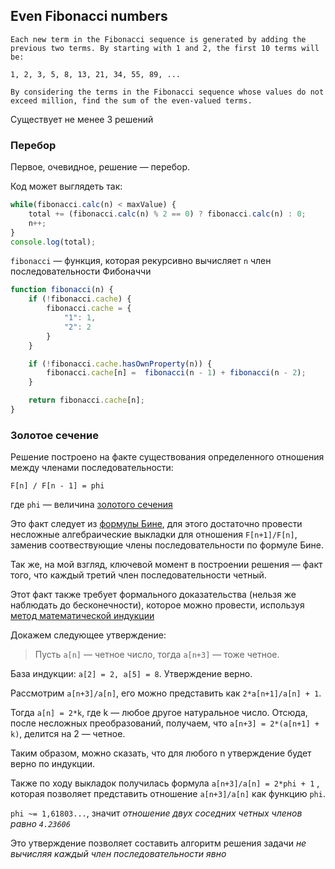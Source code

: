 ## Even Fibonacci numbers

```
Each new term in the Fibonacci sequence is generated by adding the previous two terms. By starting with 1 and 2, the first 10 terms will be:

1, 2, 3, 5, 8, 13, 21, 34, 55, 89, ...

By considering the terms in the Fibonacci sequence whose values do not exceed million, find the sum of the even-valued terms.
```

Существует не менее 3 решений

### Перебор

Первое, очевидное, решение — перебор.

Код может выглядеть так:

```javascript
while(fibonacci.calc(n) < maxValue) {
	total += (fibonacci.calc(n) % 2 == 0) ? fibonacci.calc(n) : 0;
	n++;
}
console.log(total);
```

`fibonacci` — функция, которая рекурсивно вычисляет `n` член последовательности Фибоначчи

```javascript
function fibonacci(n) {
	if (!fibonacci.cache) {
		fibonacci.cache = {
			"1": 1,
			"2": 2
		}
	}

	if (!fibonacci.cache.hasOwnProperty(n)) {
		fibonacci.cache[n] =  fibonacci(n - 1) + fibonacci(n - 2);
	}

	return fibonacci.cache[n];
}
```

### Золотое сечение

Решение построено на факте существования определенного отношения между членами последовательности:

```
F[n] / F[n - 1] = phi
```

где `phi` — величина [золотого сечения](http://ru.wikipedia.org/wiki/%C7%EE%EB%EE%F2%EE%E5_%F1%E5%F7%E5%ED%E8%E5)

Это факт следует из [формулы Бине](http://ru.wikipedia.org/wiki/%D7%E8%F1%EB%E0_%D4%E8%E1%EE%ED%E0%F7%F7%E8), для этого достаточно провести несложные алгебраические выкладки для отношения `F[n+1]/F[n]`, заменив соотвествующие члены последовательности по формуле Бине.

Так же, на мой взгляд, ключевой момент в построении решения — факт того, что каждый третий член последовательности четный.

Этот факт также требует формального доказательства (нельзя же наблюдать до бесконечности), которое можно провести, используя [метод математической индукции](http://ru.wikipedia.org/wiki/%CC%E0%F2%E5%EC%E0%F2%E8%F7%E5%F1%EA%E0%FF_%E8%ED%E4%F3%EA%F6%E8%FF)

Докажем следующее утверждение: 

>Пусть `a[n]` — четное число, тогда `a[n+3]` — тоже четное.

База индукции: `a[2] = 2, a[5] = 8`. Утверждение верно.

Рассмотрим `a[n+3]/a[n]`, его можно представить как `2*a[n+1]/a[n] + 1`.  

Тогда `a[n] = 2*k`, где k — любое другое натуральное число. Отсюда, после несложных преобразований, получаем, что
`a[n+3] = 2*(a[n+1] + k)`, делится на 2 — четное.

Таким образом, можно сказать, что для любого n утверждение будет верно по индукции.

Также по ходу выкладок получилась формула `a[n+3]/a[n] = 2*phi + 1` , которая позволяет представить отношение `a[n+3]/a[n]` как функцию `phi`.

`phi ~= 1,61803...`, значит *отношение двух соседних четных членов равно `4.23606`*

Это утверждение позволяет составить алгоритм решения задачи *не вычисляя каждый член последовательности явно*